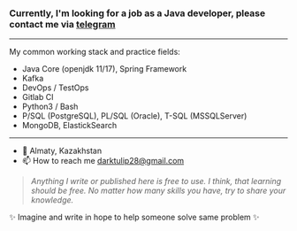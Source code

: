 ### Currently, I'm looking for a job as a Java developer, please contact me via <a href="https://t.me/dark_tulip">telegram</a>

<hr>

My common working stack and practice fields:
- Java Core (openjdk 11/17), Spring Framework
- Kafka
- DevOps / TestOps
- Gitlab CI
- Python3 / Bash 
- P/SQL (PostgreSQL), PL/SQL (Oracle), T-SQL (MSSQLServer)
- MongoDB, ElastickSearch

<hr>

- 🌱 Almaty, Kazakhstan
- 📫 How to reach me darktulip28@gmail.com
> <i>Anything I write or published here is free to use. I think, that learning should be free. No matter how many skills you have, try to share your knowledge. </i>

✨ Imagine and write in hope to help someone solve same problem ✨

<!---
dark-tulip/dark-tulip is a ✨ special ✨ repository because its `README.md` (this file) appears on your GitHub profile.
You can click the Preview link to take a look at your changes.
--->
